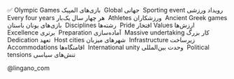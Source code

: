 ✅
Olympic Games
بازی‌های المپیک  
Global
جهانی  
Sporting event
رویداد ورزشی  
Every four years
هر چهار سال یک‌بار  
Athletes
ورزشکاران  
Ancient Greek games
بازی‌های یونان باستان  
Disciplines
رشته‌ها  
Pride
افتخار
Values
ارزش‌ها  
Excellence
برتری  
Preparation
آماده‌سازی  
Massive undertaking
کار بزرگ
Dedication
تعهد  
Host cities
شهرهای میزبان  
Infrastructure
زیرساخت  
Accommodations
اقامتگاه‌ها  
International unity
وحدت بین‌المللی  
Political tensions
تنش‌های سیاسی  

@lingano_com